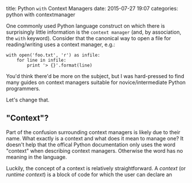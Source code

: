 title: Python `with` Context Managers
date: 2015-07-27 19:07
categories: python with contextmanager

One commonly used Python language construct on which there is surprisingly
little information is the `context manager` (and, by association, the `with`
keyword). Consider that the canonical way to open a file for reading/writing
uses a context manager, e.g.: 

```
with open('foo.txt', 'r') as infile:
    for line in infile:
        print '> {}'.format(line)
```

You'd think there'd be more on the subject, but I was hard-pressed to find many
guides on context managers suitable for novice/intermediate Python programmers.

Let's change that.

## "Context"?

Part of the confusion surrounding context managers is likely due to their name.
What exactly is a context and what does it mean to manage one? It doesn't help
that the offical Python documentation only uses the word "context" when
describing context managers. Otherwise the word has no meaning in the language.

Luckily, the concept of a context is relatively straightforward. A *context* (or
*runtime context*) is a block of code for which the user can declare an  
